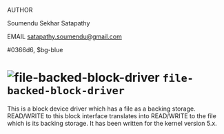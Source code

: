 AUTHOR

Soumendu Sekhar Satapathy

EMAIL
satapathy.soumendu@gmail.com

#0366d6, $bg-blue

# ![file-backed-block-driver](https://via.placeholder.com/15/1589F0/000000?text=+) `file-backed-block-driver`
This is a block device driver which has a file as a backing storage. READ/WRITE to this block interface translates into READ/WRITE to the file which is its backing storage. It has been written for the kernel version 5.x.
